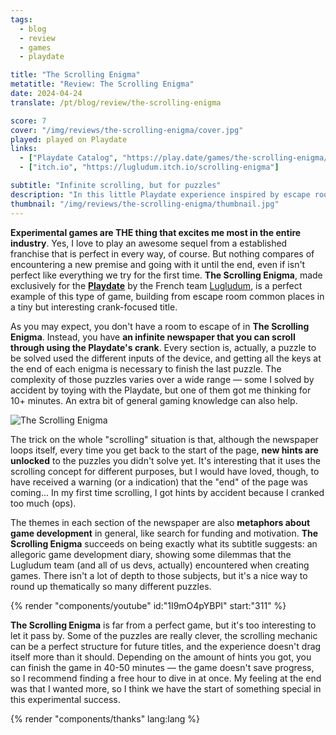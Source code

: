 ```yaml
---
tags:
  - blog
  - review
  - games
  - playdate

title: "The Scrolling Enigma"
metatitle: "Review: The Scrolling Enigma"
date: 2024-04-24
translate: /pt/blog/review/the-scrolling-enigma

score: 7
cover: "/img/reviews/the-scrolling-enigma/cover.jpg"
played: played on Playdate
links:
  - ["Playdate Catalog", "https://play.date/games/the-scrolling-enigma/"]
  - ["itch.io", "https://lugludum.itch.io/scrolling-enigma"]

subtitle: "Infinite scrolling, but for puzzles"
description: "In this little Playdate experience inspired by escape rooms, infinite scrolling gets another meaning (and it's full of puzzles)."
thumbnail: "/img/reviews/the-scrolling-enigma/thumbnail.jpg"
---
```


**Experimental games are THE thing that excites me most in the entire industry**. Yes, I love to play an awesome sequel from a established franchise that is perfect in every way, of course. But nothing compares of encountering a new premise and going with it until the end, even if isn't perfect like everything we try for the first time. **The Scrolling Enigma**, made exclusively for the [**Playdate**](/blog/playdate-full-review) by the French team [Lugludum](https://www.lugludum.com/scrolling-enigma/), is a perfect example of this type of game, building from escape room common places in a tiny but interesting crank-focused title.

As you may expect, you don't have a room to escape of in **The Scrolling Enigma**. Instead, you have **an infinite newspaper that you can scroll through using the Playdate's crank**. Every section is, actually, a puzzle to be solved used the different inputs of the device, and getting all the keys at the end of each enigma is necessary to finish the last puzzle. The complexity of those puzzles varies over a wide range — some I solved by accident by toying with the Playdate, but one of them got me thinking for 10+ minutes. An extra bit of general gaming knowledge can also help.

![The Scrolling Enigma](/img/reviews/the-scrolling-enigma/enigma.png)

The trick on the whole "scrolling" situation is that, although the newspaper loops itself, every time you get back to the start of the page, **new hints are unlocked** to the puzzles you didn't solve yet. It's interesting that it uses the scrolling concept for different purposes, but I would have loved, though, to have received a warning (or a indication) that the "end" of the page was coming... In my first time scrolling, I got hints by accident because I cranked too much (ops).

The themes in each section of the newspaper are also **metaphors about game development** in general, like search for funding and motivation. **The Scrolling Enigma** succeeds on being exactly what its subtitle suggests: an allegoric game development diary, showing some dilemmas that the Lugludum team (and all of us devs, actually) encountered when creating games. There isn't a lot of depth to those subjects, but it's a nice way to round up thematically so many different puzzles.

{% render "components/youtube" id:"1I9mO4pYBPI" start:"311" %}

**The Scrolling Enigma** is far from a perfect game, but it's too interesting to let it pass by. Some of the puzzles are really clever, the scrolling mechanic can be a perfect structure for future titles, and the experience doesn't drag itself more than it should. Depending on the amount of hints you got, you can finish the game in 40-50 minutes — the game doesn't save progress, so I recommend finding a free hour to dive in at once. My feeling at the end was that I wanted more, so I think we have the start of something special in this experimental success.

{% render "components/thanks" lang:lang %}